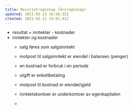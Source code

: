 ```yaml
---
title: Resultatregnskap (årsregnskap)
updated: 2021-03-13 16:58:35Z
created: 2021-03-12 19:01:41Z
---
```


- resultat = inntekter - kostnader
- inntekter og kostnader
    - salg føres som salgsinntekt
    - motpost til salgsinntekt er eiendel i balansen (penger)
    - en kostnad er forbruk i en periode
    - utgift er enkeltbetaling
    - motpost til kostnad er eiendel/gjeld
    - inntektskontoer er underkontoer av egenkapitalen

    -